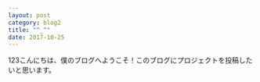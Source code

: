 ```yaml
---
layout: post
category: blog2
title: "^_^"
date: 2017-10-25
---
```


123こんにちは、僕のブログへようこそ！このブログにプロジェクトを投稿したいと思います。

